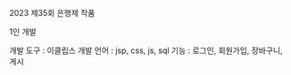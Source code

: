 2023 제35회 은행제 작품

  1인 개발
  
  개발 도구 : 이클립스
  개발 언어 : jsp, css, js, sql
  기능  : 로그인, 회원가입, 장바구니, 게시 
